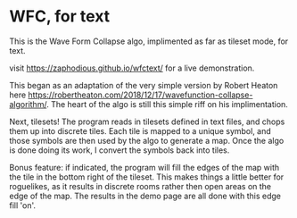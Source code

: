 # WFC, for text

This is the Wave Form Collapse algo, implimented
as far as tileset mode, for text. 

visit https://zaphodious.github.io/wfctext/ for a
live demonstration.

This began as an adaptation of the very simple version by Robert Heaton here https://robertheaton.com/2018/12/17/wavefunction-collapse-algorithm/. The heart of the algo is still this simple riff on his implimentation.

Next, tilesets! The program reads in tilesets defined in text files, and chops them up into discrete tiles. Each tile is mapped to a unique symbol, and those symbols are then used by the algo to generate a map. Once the algo is done doing its work, I convert the symbols back into tiles.

Bonus feature: if indicated, the program will fill the edges of the map with the tile in the bottom right of the tileset. This makes things a little better for roguelikes, as it results in discrete rooms rather then open areas on the edge of the map. The results in the demo page are all done with this edge fill 'on'.